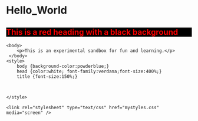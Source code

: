 # Hello_World
<!DOCTYPE html>
<html>
    <h2 style="color:red; background:black;">This is a red heading with a black background</h2>
    <head>
        <title>Hello World</title>
    </head>
    
    <body>
        <p>This is an experimental sandbox for fun and learning.</p>
     </body>
    <style>
        body {background-color:powderblue;}
        head {color:white; font-family:verdana;font-size:400%;}
        title {font-size:150%;}
        


    </style>
   
    <link rel="stylesheet" type="text/css" href="mystyles.css" media="screen" />

</html>

